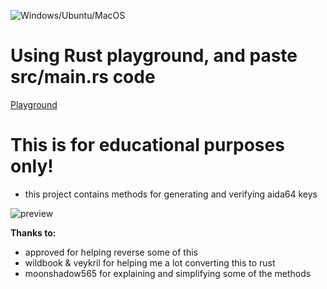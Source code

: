 ![Windows/Ubuntu/MacOS](https://github.com/LeagueRaINi/Aida64-Keygen/workflows/Windows/Ubuntu/MacOS/badge.svg)

# Using Rust playground, and paste src/main.rs code
[Playground](https://play.rust-lang.org/)

# **This is for educational purposes only!**
- this project contains methods for generating and verifying aida64 keys

![preview](https://github.com/LeagueRaINi/Aida64-Keygen/blob/master/resources/preview.gif)

**Thanks to:**
- approved for helping reverse some of this
- wildbook & veykril for helping me a lot converting this to rust
- moonshadow565 for explaining and simplifying some of the methods
